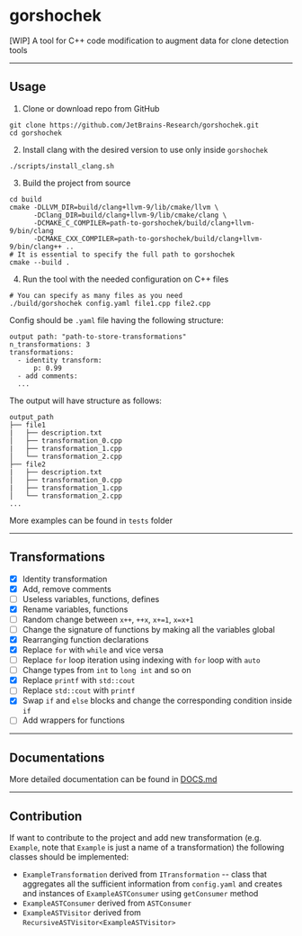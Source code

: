 # gorshochek
[WIP] A tool for C++ code modification to augment data for clone detection tools

-------------
## Usage
1. Clone or download repo from GitHub
```(bash)
git clone https://github.com/JetBrains-Research/gorshochek.git
cd gorshochek
```
2. Install clang with the desired version to use only inside `gorshochek`
```(bash)
./scripts/install_clang.sh
```
3. Build the project from source
```(bash)
cd build
cmake -DLLVM_DIR=build/clang+llvm-9/lib/cmake/llvm \
      -DClang_DIR=build/clang+llvm-9/lib/cmake/clang \
      -DCMAKE_C_COMPILER=path-to-gorshochek/build/clang+llvm-9/bin/clang
      -DCMAKE_CXX_COMPILER=path-to-gorshochek/build/clang+llvm-9/bin/clang++ ..
# It is essential to specify the full path to gorshochek
cmake --build .
```
4. Run the tool with the needed configuration on C++ files
```(bash)
# You can specify as many files as you need
./build/gorshochek config.yaml file1.cpp file2.cpp
```
Config should be `.yaml` file having the following structure:
```
output path: "path-to-store-transformations"
n_transformations: 3
transformations:
  - identity transform:
      p: 0.99
  - add comments:
  ...
```
The output will have structure as follows:
```
output_path
├── file1
|   ├── description.txt
│   ├── transformation_0.cpp
|   ├── transformation_1.cpp
│   └── transformation_2.cpp
├── file2
|   ├── description.txt
│   ├── transformation_0.cpp
|   ├── transformation_1.cpp
│   └── transformation_2.cpp
...
```
More examples can be found in `tests` folder

--------------
## Transformations

- [x] Identity transformation
- [x] Add, remove comments
- [ ] Useless variables, functions, defines
- [x] Rename variables, functions
- [ ] Random change between `x++`, `++x`, `x+=1`, `x=x+1`
- [ ] Change the signature of functions by making all the variables global
- [x] Rearranging function declarations
- [x] Replace `for` with `while` and vice versa 
- [ ] Replace `for` loop iteration using indexing with `for` loop with `auto`
- [ ] Change types from `int` to `long int` and so on
- [x] Replace `printf` with `std::cout`
- [ ] Replace `std::cout` with `printf`
- [x] Swap `if` and `else` blocks and change the corresponding condition inside `if`
- [ ] Add wrappers for functions

--------------
## Documentations

More detailed documentation can be found in [DOCS.md](DOCS.md)

---------------
## Contribution

If want to contribute to the project and add new transformation (e.g. `Example`, note that `Example` 
is just a name of a transformation) the following classes should be implemented:
- `ExampleTransformation` derived from `ITransformation` --  class that aggregates all the sufficient
information from `config.yaml` and creates and instances of `ExampleASTConsumer` using 
`getConsumer` method
- `ExampleASTConsumer` derived from `ASTConsumer`
- `ExampleASTVisitor` derived from `RecursiveASTVisitor<ExampleASTVisitor>`
